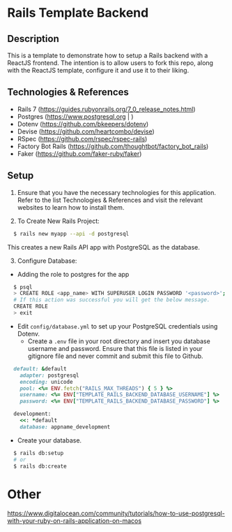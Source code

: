 # Rails Template Backend

## Description

This is a template to demonstrate how to setup a Rails backend with a ReactJS frontend. The intention is to allow users to fork this repo, along with the ReactJS template, configure it and use it to their liking.

## Technologies & References

* Rails 7 (https://guides.rubyonrails.org/7_0_release_notes.html)
* Postgres (https://www.postgresql.org | )
* Dotenv (https://github.com/bkeepers/dotenv)
* Devise (https://github.com/heartcombo/devise)
* RSpec (https://github.com/rspec/rspec-rails)
* Factory Bot Rails (https://github.com/thoughtbot/factory_bot_rails)
* Faker (https://github.com/faker-ruby/faker)

## Setup

1. Ensure that you have the necessary technologies for this application. Refer to the list Technologies & References and visit the relevant websites to learn how to install them.

2. To Create New Rails Project:

  ```bash
    $ rails new myapp --api -d postgresql
  ```
This creates a new Rails API app with PostgreSQL as the database.

3. Configure Database:

  * Adding the role to postgres for the app
  ```bash
    $ psql
    > CREATE ROLE <app_name> WITH SUPERUSER LOGIN PASSWORD '<password>';
    # If this action was successful you will get the below message.
    CREATE ROLE
    > exit
  ```
  * Edit `config/database.yml` to set up your PostgreSQL credentials using Dotenv.
    - Create a `.env` file in your root directory and insert you database username and password. Ensure that this file is listed in your gitignore file and never commit and submit this file to Github.
  ```ruby
    default: &default
      adapter: postgresql
      encoding: unicode
      pool: <%= ENV.fetch("RAILS_MAX_THREADS") { 5 } %>
      username: <%= ENV["TEMPLATE_RAILS_BACKEND_DATABASE_USERNAME"] %>
      password: <%= ENV["TEMPLATE_RAILS_BACKEND_DATABASE_PASSWORD"] %>

    development:
      <<: *default
      database: appname_development
  ```
  * Create your database.
  ```bash
    $ rails db:setup
    # or
    $ rails db:create
  ```

# Other

https://www.digitalocean.com/community/tutorials/how-to-use-postgresql-with-your-ruby-on-rails-application-on-macos

